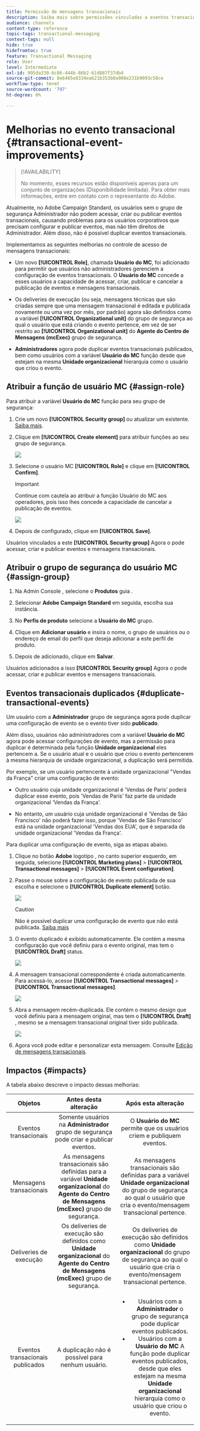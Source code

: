 ```yaml
---
title: Permissão de mensagens transacionais
description: Saiba mais sobre permissões vinculadas a eventos transacionais.
audience: channels
content-type: reference
topic-tags: transactional-messaging
context-tags: null
hide: true
hidefromtoc: true
feature: Transactional Messaging
role: User
level: Intermediate
exl-id: 995da330-6c86-444b-86b2-61d887f37db4
source-git-commit: 8e6465e8334ea621b353b0a908e231b9093c58ce
workflow-type: tm+mt
source-wordcount: '797'
ht-degree: 0%

---
```


# Melhorias no evento transacional {#transactional-event-improvements}

>[!AVAILABILITY]
>
>No momento, esses recursos estão disponíveis apenas para um conjunto de organizações (Disponibilidade limitada). Para obter mais informações, entre em contato com o representante do Adobe.

Atualmente, no Adobe Campaign Standard, os usuários sem o grupo de segurança Administrador não podem acessar, criar ou publicar eventos transacionais, causando problemas para os usuários corporativos que precisam configurar e publicar eventos, mas não têm direitos de Administrador. Além disso, não é possível duplicar eventos transacionais.

Implementamos as seguintes melhorias no controle de acesso de mensagens transacionais:

* Um novo **[!UICONTROL Role]**, chamada **Usuário do MC**, foi adicionado para permitir que usuários não administradores gerenciem a configuração de eventos transacionais. O **Usuário do MC** concede a esses usuários a capacidade de acessar, criar, publicar e cancelar a publicação de eventos e mensagens transacionais.

* Os deliveries de execução (ou seja, mensagens técnicas que são criadas sempre que uma mensagem transacional é editada e publicada novamente ou uma vez por mês, por padrão) agora são definidos como a variável **[!UICONTROL Organizational unit]** do grupo de segurança ao qual o usuário que está criando o evento pertence, em vez de ser restrito ao **[!UICONTROL Organizational unit]** do **Agente do Centro de Mensagens (mcExec)** grupo de segurança.

* **Administradores** agora pode duplicar eventos transacionais publicados, bem como usuários com a variável **Usuário do MC** função desde que estejam na mesma **Unidade organizacional** hierarquia como o usuário que criou o evento.

## Atribuir a função de usuário MC {#assign-role}

Para atribuir a variável **Usuário do MC** função para seu grupo de segurança:

1. Crie um novo **[!UICONTROL Security group]** ou atualizar um existente. [Saiba mais](../../administration/using/managing-groups-and-users.md).

1. Clique em **[!UICONTROL Create element]** para atribuir funções ao seu grupo de segurança.

   ![](assets/event_access_1.png)

1. Selecione o usuário MC **[!UICONTROL Role]** e clique em **[!UICONTROL Confirm]**.

   >[!IMPORTANT]
   >
   > Continue com cautela ao atribuir a função Usuário do MC aos operadores, pois isso lhes concede a capacidade de cancelar a publicação de eventos.

   ![](assets/event_access_2.png)

1. Depois de configurado, clique em **[!UICONTROL Save]**.

Usuários vinculados a este **[!UICONTROL Security group]** Agora o pode acessar, criar e publicar eventos e mensagens transacionais.

## Atribuir o grupo de segurança do usuário MC {#assign-group}

1. Na Admin Console , selecione o **Produtos** guia .

1. Selecionar **Adobe Campaign Standard** em seguida, escolha sua instância.

1. No **Perfis de produto** selecione a **Usuário do MC** grupo.

1. Clique em **Adicionar usuário** e insira o nome, o grupo de usuários ou o endereço de email do perfil que deseja adicionar a este perfil de produto.

1. Depois de adicionado, clique em **Salvar**.

Usuários adicionados a isso **[!UICONTROL Security group]** Agora o pode acessar, criar e publicar eventos e mensagens transacionais.

## Eventos transacionais duplicados {#duplicate-transactional-events}

Um usuário com a **Administrador** grupo de segurança<!--([Functional administrators](../../administration/using/users-management.md#functional-administrators)?)--> agora pode duplicar uma configuração de evento se o evento tiver sido **publicado**.

Além disso, usuários não administradores com a variável **Usuário do MC** agora pode acessar configurações de evento, mas a permissão para duplicar é determinada pela função **Unidade organizacional** eles pertencem a. Se o usuário atual e o usuário que criou o evento pertencerem à mesma hierarquia de unidade organizacional, a duplicação será permitida.

Por exemplo, se um usuário pertencente à unidade organizacional &quot;Vendas da França&quot; criar uma configuração de evento:

* Outro usuário cuja unidade organizacional é &#39;Vendas de Paris&#39; poderá duplicar esse evento, pois &#39;Vendas de Paris&#39; faz parte da unidade organizacional &#39;Vendas da França&#39;.

* No entanto, um usuário cuja unidade organizacional é &#39;Vendas de São Francisco&#39; não poderá fazer isso, porque &#39;Vendas de São Francisco&#39; está na unidade organizacional &#39;Vendas dos EUA&#39;, que é separada da unidade organizacional &#39;Vendas da França&#39;.

Para duplicar uma configuração de evento, siga as etapas abaixo.

1. Clique no botão **Adobe** logotipo , no canto superior esquerdo, em seguida, selecione **[!UICONTROL Marketing plans]** > **[!UICONTROL Transactional messages]** > **[!UICONTROL Event configuration]**.

1. Passe o mouse sobre a configuração de evento publicada de sua escolha e selecione o **[!UICONTROL Duplicate element]** botão.

   ![](assets/message-center_duplicate-button.png)

   >[!CAUTION]
   >
   >Não é possível duplicar uma configuração de evento que não está publicada. [Saiba mais](publishing-transactional-event.md)

1. O evento duplicado é exibido automaticamente. Ele contém a mesma configuração que você definiu para o evento original, mas tem o **[!UICONTROL Draft]** status.

   ![](assets/message-center_duplicated-draft-event.png)

1. A mensagem transacional correspondente é criada automaticamente. Para acessá-lo, acesse **[!UICONTROL Transactional messages]** > **[!UICONTROL Transactional messages]**.

   ![](assets/message-center_duplicated-message.png)

1. Abra a mensagem recém-duplicada. Ele contém o mesmo design que você definiu para a mensagem original, mas tem o **[!UICONTROL Draft]** , mesmo se a mensagem transacional original tiver sido publicada.

   ![](assets/message-center_duplicated-draft-message.png)

1. Agora você pode editar e personalizar esta mensagem. Consulte [Edição de mensagens transacionais](../../channels/using/editing-transactional-message.md).

## Impactos {#impacts}

A tabela abaixo descreve o impacto dessas melhorias:

| Objetos | Antes desta alteração | Após esta alteração |
|:-: | :--: | :-:|
| Eventos transacionais | Somente usuários na **Administrador** grupo de segurança pode criar e publicar eventos. | O **Usuário do MC** permite que os usuários criem e publiquem eventos. |
| Mensagens transacionais | As mensagens transacionais são definidas para a variável **Unidade organizacional** do **Agente do Centro de Mensagens (mcExec)** grupo de segurança. | As mensagens transacionais são definidas para a variável **Unidade organizacional** do grupo de segurança ao qual o usuário que cria o evento/mensagem transacional pertence. |
| Deliveries de execução | Os deliveries de execução são definidos como **Unidade organizacional** do **Agente do Centro de Mensagens (mcExec)** grupo de segurança. | Os deliveries de execução são definidos como **Unidade organizacional** do grupo de segurança ao qual o usuário que cria o evento/mensagem transacional pertence. |
| Eventos transacionais publicados | A duplicação não é possível para nenhum usuário. | <ul><li>Usuários com a **Administrador** o grupo de segurança pode duplicar eventos publicados.</li> <li>Usuários com a **Usuário do MC** A função pode duplicar eventos publicados, desde que eles estejam na mesma **Unidade organizacional** hierarquia como o usuário que criou o evento.</li></ul> |


<!--Transactional Message Templates| Transactional Message templates are set to the Organizational unit **All**. | Transaction Message Template will be set to the **Organizational unit** of the security group to which the user creating the message template belongs.-->